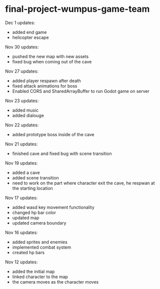 ﻿# final-project-wumpus-game-team

Dec 1 updates:
- added end game
- helicopter escape
  
Nov 30 updates:
- pushed the new map with new assets
- fixed bug when coming out of the cave

Nov 27 updates:
- added player respawn after death
- fixed attack animations for boss
- Enabled CORS and SharedArrayBuffer to run Godot game on server
  
Nov 23 updates:
- added music
- added dialouge

Nov 22 updates:
- added prototype boss inside of the cave
 
Nov 21 updates:
- finished cave and fixed bug with scene transition

Nov 19 updates:
- added a cave
- added scene transition
- need to work on the part where character exit the cave, he respwan at the starting location

Nov 17 updates:
- added wasd key movement functionality
- changed hp bar color
- updated map
- updated camera boundary

Nov 16 updates:
- added sprites and enemies
- implemented combat system
- created hp bars

Nov 12 updates:
- added the initial map
- linked character to the map
- the camera moves as the character moves
